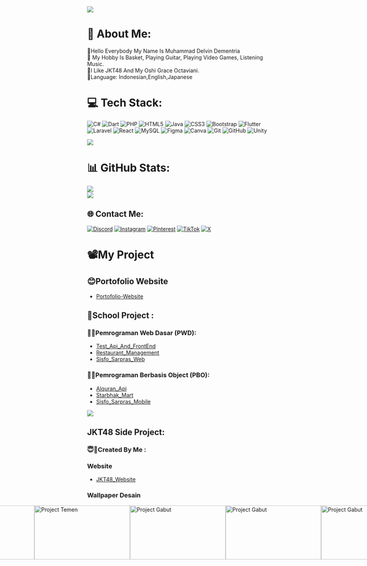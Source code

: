  <img src="https://user-images.githubusercontent.com/73097560/115834477-dbab4500-a447-11eb-908a-139a6edaec5c.gif">

# 💫 About Me:

🎯Hello Everybody My Name Is Muhammad Delvin Dementria<br>
🎤 My Hobby Is Basket, Playing Guitar, Playing Video Games, Listening Music.<br>
📸I Like JKT48 And My Oshi Grace Octaviani.<br>
🚩Language: Indonesian,English,Japanese


# 💻 Tech Stack:

![C#](https://img.shields.io/badge/c%23-%23239120.svg?style=for-the-badge&logo=csharp&logoColor=white)
![Dart](https://img.shields.io/badge/dart-%230175C2.svg?style=for-the-badge&logo=dart&logoColor=white)
![PHP](https://img.shields.io/badge/php-%23777BB4.svg?style=for-the-badge&logo=php&logoColor=white)
![HTML5](https://img.shields.io/badge/html5-%23E34F26.svg?style=for-the-badge&logo=html5&logoColor=white)
![Java](https://img.shields.io/badge/java-%23ED8B00.svg?style=for-the-badge&logo=openjdk&logoColor=white)
![CSS3](https://img.shields.io/badge/css3-%231572B6.svg?style=for-the-badge&logo=css3&logoColor=white)
![Bootstrap](https://img.shields.io/badge/bootstrap-%238511FA.svg?style=for-the-badge&logo=bootstrap&logoColor=white)
![Flutter](https://img.shields.io/badge/Flutter-%2302569B.svg?style=for-the-badge&logo=Flutter&logoColor=white)
![Laravel](https://img.shields.io/badge/laravel-%23FF2D20.svg?style=for-the-badge&logo=laravel&logoColor=white)
![React](https://img.shields.io/badge/react-%2361DAFB.svg?style=for-the-badge&logo=react&logoColor=black)
![MySQL](https://img.shields.io/badge/mysql-4479A1.svg?style=for-the-badge&logo=mysql&logoColor=white)
![Figma](https://img.shields.io/badge/figma-%23F24E1E.svg?style=for-the-badge&logo=figma&logoColor=white)
![Canva](https://img.shields.io/badge/Canva-%2300C4CC.svg?style=for-the-badge&logo=Canva&logoColor=white)
![Git](https://img.shields.io/badge/git-%23F05033.svg?style=for-the-badge&logo=git&logoColor=white)
![GitHub](https://img.shields.io/badge/github-%23121011.svg?style=for-the-badge&logo=github&logoColor=white)
![Unity](https://img.shields.io/badge/unity-%23000000.svg?style=for-the-badge&logo=unity&logoColor=white)

<img src="https://user-images.githubusercontent.com/73097560/115834477-dbab4500-a447-11eb-908a-139a6edaec5c.gif">

# 📊 GitHub Stats:

![](https://github-readme-streak-stats.herokuapp.com/?user=StarVinn&theme=synthwave&hide_border=false)<br/>
![](https://github-readme-stats.vercel.app/api/top-langs/?username=StarVinn&theme=synthwave&hide_border=false&include_all_commits=false&count_private=false&layout=compact)

## 🌐 Contact Me:

[![Discord](https://img.shields.io/badge/Discord-%237289DA.svg?logo=discord&logoColor=white)](https://discord.gg/861775525700960298)
[![Instagram](https://img.shields.io/badge/Instagram-%23E4405F.svg?logo=Instagram&logoColor=white)](https://instagram.com/dementriadelvin)
[![Pinterest](https://img.shields.io/badge/Pinterest-%23E60023.svg?logo=Pinterest&logoColor=white)](https://id.pinterest.com/dementriadelvin/)
[![TikTok](https://img.shields.io/badge/TikTok-%23000000.svg?logo=TikTok&logoColor=white)](https://www.tiktok.com/@dementriadelvin)
[![X](https://img.shields.io/badge/X-black.svg?logo=X&logoColor=white)](https://x.com/DementriaD74543)

# 📽️My Project

## 😊Portofolio Website
- [Portofolio-Website](https://starvinn.github.io/Portofolio-Website/)
## 🏫School Project :

### 🧑‍💻Pemrograman Web Dasar (PWD):

- [Test_Api_And_FrontEnd](https://github.com/StarVinn/Tugas_Fe_Api_Laravel)
- [Restaurant_Management](https://github.com/StarVinn/RestaurantManagement)
- [Sisfo_Sarpras_Web](https://github.com/StarVinn/sisfo-sarpras-web)

### 🧑‍💻Pemrograman Berbasis Object (PBO):

- [Alquran_Api](https://github.com/StarVinn/flutter-api-alquran)
- [Starbhak_Mart](https://github.com/StarVinn/pbo)
- [Sisfo_Sarpras_Mobile](https://github.com/StarVinn/sisfo-sarpras-mobile)

<img src="https://user-images.githubusercontent.com/73097560/115834477-dbab4500-a447-11eb-908a-139a6edaec5c.gif">

##  JKT48 Side Project:

### 😇🎯Created By Me :

### Website 
- [JKT48_Website](https://github.com/StarVinn/JKT48_API_MEMBERS)
### Wallpaper Desain
<div style="display: flex; justify-content: center;">
    <img src="photo/BACKGROUNDDESAIN1920x1080.png" width="250" height="141" alt="First Project">
    <img src="photo/desain1920x1080.png" width="250" height="141" alt="Project Gabut">
    <img src="photo/Slide16_9.png" width="250" height="141" alt="Project Temen">
    <img src="photo/WallpaperNew2025.png" width="250" height="141" alt="Project Gabut">
    <img src="photo/michie.png" width="250" height="141" alt="Project Gabut">
    <img src="photo/070625.png" width="250" height="141" alt="Project Gabut"><br>
    <img src="photo/desain720x1280.png" width="140" height="245" alt="Project Handphone">
    <img src="photo/Gracie720x1280.png" width="140" height="245" alt="Project Handphone Part 2">
</div>



<!-- ### Favorite Desain :
<div style="display: flex; justify-content: center;">
    <img src="https://i.pinimg.com/736x/29/89/bc/2989bcbceb6eacd08d5cb49664302c7f.jpg" width="200" height="350" alt="Image 1">
    <img src="https://i.pinimg.com/736x/aa/0d/28/aa0d2876f9377fc7679647b379f34dda.jpg" width="200" height="350" alt="Image 2">
    <img src="https://i.pinimg.com/736x/92/f3/a7/92f3a79f359ba878e1b7beb1c1f4fa7f.jpg" width="200" height="350" alt="Image 3">
    <img src="https://i.pinimg.com/736x/94/c2/57/94c257851fa48ad90fe1895c98b7cd0f.jpg" width="200" height="350" alt="Image 4">
    <img src="https://i.pinimg.com/736x/13/f7/ac/13f7ac356816fb83819caf8036230d26.jpg" width="200" height="350" alt="Image 5">
</div> -->

